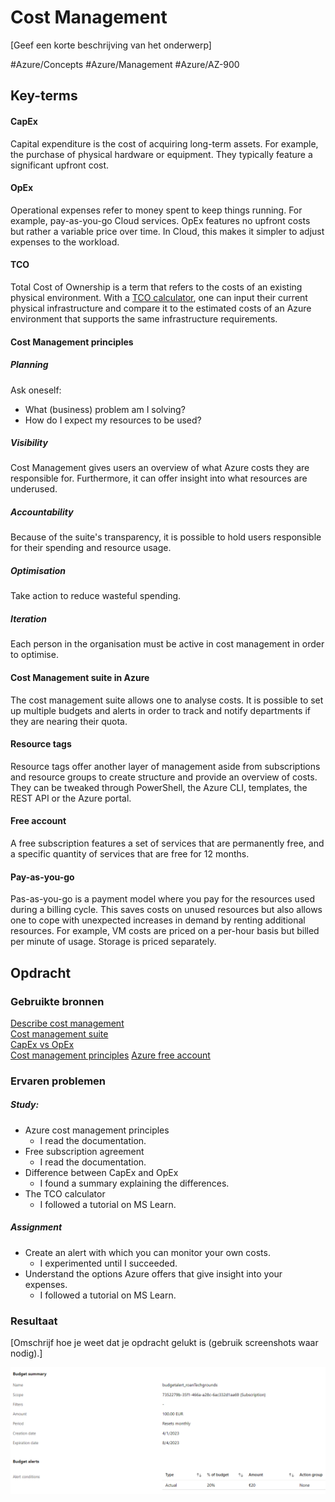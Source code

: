 # Cost Management
[Geef een korte beschrijving van het onderwerp]

#Azure/Concepts #Azure/Management #Azure/AZ-900

## Key-terms
#### CapEx
Capital expenditure is the cost of acquiring long-term assets. For example, the purchase of physical hardware or equipment. They typically feature a significant upfront cost.

#### OpEx
Operational expenses refer to money spent to keep things running. For example, pay-as-you-go Cloud services. OpEx features no upfront costs but rather a variable price over time. In Cloud, this makes it simpler to adjust expenses to the workload.

#### TCO
Total Cost of Ownership is a term that refers to the costs of an existing physical environment. With a [TCO calculator](https://azure.microsoft.com/en-us/pricing/calculator/), one can input their current physical infrastructure and compare it to the estimated costs of an Azure environment that supports the same infrastructure requirements.

#### Cost Management principles
##### Planning
Ask oneself:
* What (business) problem am I solving?
* How do I expect my resources to be used?

##### Visibility
Cost Management gives users an overview of what Azure costs they are responsible for. Furthermore, it can offer insight into what resources are underused.

##### Accountability
Because of the suite's transparency, it is possible to hold users responsible for their spending and resource usage.

##### Optimisation
Take action to reduce wasteful spending.

##### Iteration
Each person in the organisation must be active in cost management in order to optimise. 

#### Cost Management suite in Azure
The cost management suite allows one to analyse costs. It is possible to set up multiple budgets and alerts in order to track and notify departments if they are nearing their quota.

#### Resource tags
Resource tags offer another layer of management aside from subscriptions and resource groups to create structure and provide an overview of costs. They can be tweaked through PowerShell, the Azure CLI, templates, the REST API or the Azure portal.

#### Free account
A free subscription features a set of services that are permanently free, and a specific quantity of services that are free for 12 months. 

#### Pay-as-you-go
Pas-as-you-go is a payment model where you pay for the resources used during a billing cycle. This saves costs on unused resources but also allows one to cope with unexpected increases in demand by renting additional resources. For example, VM costs are priced on a per-hour basis but billed per minute of usage. Storage is priced separately.

## Opdracht

### Gebruikte bronnen
[Describe cost management](https://learn.microsoft.com/en-us/training/modules/describe-cost-management-azure/)  
[Cost management suite](https://learn.microsoft.com/nl-nl/azure/cost-management-billing/cost-management-billing-overview)  
[CapEx vs OpEx](https://www.cloudzero.com/blog/capex-vs-opex)  
[Cost management principles](https://learn.microsoft.com/en-us/azure/cost-management-billing/costs/cost-mgt-best-practices)
[Azure free account](https://learn.microsoft.com/en-us/azure/cost-management-billing/manage/create-free-services)

### Ervaren problemen
##### Study:
* Azure cost management principles
	* I read the documentation.
* Free subscription agreement
	* I read the documentation.
* Difference between CapEx and OpEx
	* I found a summary explaining the differences.
* The TCO calculator
	* I followed a tutorial on MS Learn.

##### Assignment
* Create an alert with which you can monitor your own costs.
	* I experimented until I succeeded.
* Understand the options Azure offers that give insight into your expenses.
	* I followed a tutorial on MS Learn.

### Resultaat
[Omschrijf hoe je weet dat je opdracht gelukt is (gebruik screenshots waar nodig).]

![Cost Management ss](../../00_includes/AZ-02_screenshot1.png)
